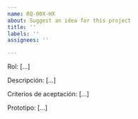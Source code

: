 ```yaml
---
name: RQ-00X-HX
about: Suggest an idea for this project
title: ''
labels: ''
assignees: ''

---
```


Rol:
[...]

Descripción:
[...]

Criterios de aceptación:
[...]

Prototipo:
[...]
